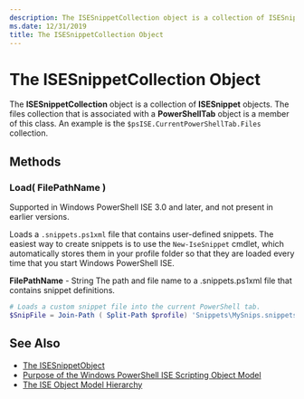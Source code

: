 ```yaml
---
description: The ISESnippetCollection object is a collection of ISESnippet objects. The files collection that is associated with a PowerShellTab object is a member of this class.
ms.date: 12/31/2019
title: The ISESnippetCollection Object
---
```


# The ISESnippetCollection Object

The **ISESnippetCollection** object is a collection of **ISESnippet** objects. The files collection
that is associated with a **PowerShellTab** object is a member of this class. An example is the
`$psISE.CurrentPowerShellTab.Files` collection.

## Methods

### Load\( FilePathName \)

Supported in Windows PowerShell ISE 3.0 and later, and not present in earlier versions.

Loads a `.snippets.ps1xml` file that contains user-defined snippets. The easiest way to create
snippets is to use the `New-IseSnippet` cmdlet, which automatically stores them in your profile folder
so that they are loaded every time that you start Windows PowerShell ISE.

**FilePathName** - String
The path and file name to a .snippets.ps1xml file that contains snippet definitions.

```powershell
# Loads a custom snippet file into the current PowerShell tab.
$SnipFile = Join-Path ( Split-Path $profile) 'Snippets\MySnips.snippets.ps1xml' $psISE.CurrentPowerShellTab.Snippets.Add($SnipPath)
```

## See Also

- [The ISESnippetObject](The-ISESnippetObject.md)
- [Purpose of the Windows PowerShell ISE Scripting Object Model](Purpose-of-the-Windows-PowerShell-ISE-Scripting-Object-Model.md)
- [The ISE Object Model Hierarchy](The-ISE-Object-Model-Hierarchy.md)
